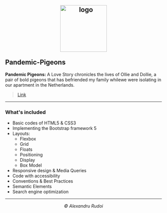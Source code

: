 ## <p align="center"><a href="https://alexandrurudoi.github.io/Personal-Site/"><img src="https://www.seekpng.com/png/full/428-4287240_no-avatar-user-circle-icon-png.png" alt="logo" width="150px" border="0"></a></p>Pandemic-Pigeons

**Pandemic Pigeons:** A Love Story chronicles the lives of Ollie and Dollie, a pair of bold pigeons that has befriended my family whilewe were isolating in our apartment in the Netherlands.

> <p><a href="https://alexandrurudoi.github.io/Pandemic-Pigeons-Project/">Link</a></p>

---

### What's included

+ Basic codes of HTML5 & CSS3
+ Implementing the Bootstrap framework 5
+ Layouts:
  * Flexbox
  * Grid
  * Floats
  * Positioning
  * Display
  * Box Model
+ Responsive design & Media Queries
+ Code with accessibility
+ Conventions & Best Practices
+ Semantic Elements
+ Search engine optimization

---

<p align="center"><em>&copy; Alexandru Rudoi</em></p>
